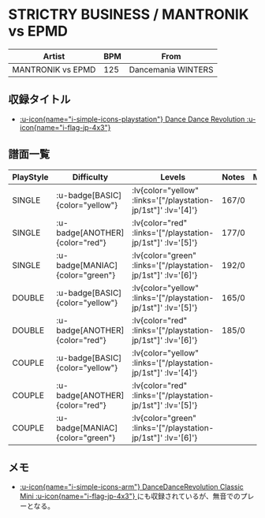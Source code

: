 # STRICTRY BUSINESS / MANTRONIK vs EPMD

|Artist|BPM|From|
|------|---|----|
|MANTRONIK vs EPMD|125|Dancemania WINTERS|

## 収録タイトル

- [ :u-icon{name="i-simple-icons-playstation"} Dance Dance Revolution :u-icon{name="i-flag-jp-4x3"} ](/playstation-jp/1st)

## 譜面一覧

|PlayStyle|Difficulty|Levels|Notes|Movie|
|---------|----------|------|-----|-----|
|SINGLE| :u-badge[BASIC]{color="yellow"} | :lv{color="yellow" :links='["/playstation-jp/1st"]' :lv='[4]'} |167/0||
|SINGLE| :u-badge[ANOTHER]{color="red"} | :lv{color="red" :links='["/playstation-jp/1st"]' :lv='[5]'} |177/0||
|SINGLE| :u-badge[MANIAC]{color="green"} | :lv{color="green" :links='["/playstation-jp/1st"]' :lv='[6]'} |192/0||
|DOUBLE| :u-badge[BASIC]{color="yellow"} | :lv{color="yellow" :links='["/playstation-jp/1st"]' :lv='[5]'} |165/0||
|DOUBLE| :u-badge[ANOTHER]{color="red"} | :lv{color="red" :links='["/playstation-jp/1st"]' :lv='[6]'} |185/0||
|COUPLE| :u-badge[BASIC]{color="yellow"} | :lv{color="yellow" :links='["/playstation-jp/1st"]' :lv='[4]'} |||
|COUPLE| :u-badge[ANOTHER]{color="red"} | :lv{color="red" :links='["/playstation-jp/1st"]' :lv='[5]'} |||
|COUPLE| :u-badge[MANIAC]{color="green"} | :lv{color="green" :links='["/playstation-jp/1st"]' :lv='[6]'} |||

## メモ

- [ :u-icon{name="i-simple-icons-arm"} DanceDanceRevolution Classic Mini :u-icon{name="i-flag-jp-4x3"} ](/other/classic-mini)にも収録されているが、無音でのプレーとなる。
